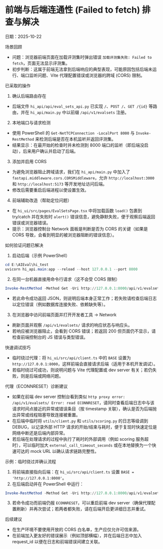 # 前端与后端连通性 (Failed to fetch) 排查与解决

日期：2025-10-22

场景回顾

- 问题：浏览器前端页面在加载评测集时弹出错误 `加载评测集失败: Failed to fetch`，页面无法显示评测集。
- 初步判断：这属于前端无法拿到后端响应的典型表现，可能原因包括后端未运行、端口监听问题、Vite 代理配置错误或浏览器的跨域 (CORS) 限制。

已采取的操作

1. 确认后端路由存在

- 后端文件 `hi_api/api/eval_sets_api.py` 已实现 `/`、`POST /`、`GET /{id}` 等路由，并在 `hi_api/main.py` 中以前缀 `/api/v1/evalsets` 注册。

2. 本地端口与请求检测

- 使用 PowerShell 的 `Get-NetTCPConnection -LocalPort 8000` 与 `Invoke-RestMethod` 来检测后端是否在本机监听并返回评测集。
- 结果显示：在最开始的检查时并未检测到 8000 端口的监听（即后端没启动），后来用户确认并启动了后端。

3. 添加并启用 CORS

- 为避免浏览器阻止跨域请求，我们在 `hi_api/main.py` 中加入了 `fastapi.middleware.cors.CORSMiddleware`，允许 `http://localhost:3000` 和 `http://localhost:5173` 等开发地址访问后端。
- 修改后需要重启后端进程以使设置生效。

4. 前端辅助改造（帮助定位问题）

- 在 `hi_ui/src/pages/EvalSetsPage.tsx` 中将加载函数 `load()` 包裹到 try/catch 并在失败时 `alert()` 错误信息，避免静默失败，便于观察后端返回错误或浏览器错误。
- 提示：浏览器控制台 Network 面板是判断是否为 CORS 的关键（如果是 CORS 导致，会看到明显的被浏览器阻断的错误信息）。

如何验证问题已解决

1. 启动后端（示例 PowerShell）

```powershell
cd E:\AIEval\hi_test
uvicorn hi_api.main:app --reload --host 127.0.0.1 --port 8000
```

2. 在同一台机器直接用命令行请求（这不会受 CORS 限制）

```powershell
Invoke-RestMethod -Method Get -Uri http://127.0.0.1:8000/api/v1/evalsets/ | ConvertTo-Json -Depth 5
```

- 若此命令成功返回 JSON，则说明后端本身正常工作；若失败请检查后端日志以定位错误（例如数据库连接失败、依赖缺失等）。

3. 在浏览器中访问前端页面并打开开发者工具 → Network

- 刷新页面并观察 `/api/v1/evalsets/` 请求的响应状态与响应头。
- 若响应被浏览器阻止，会看到 CORS 错误；若返回 200 但页面仍不显示，请检查前端控制台的 JS 错误与类型错误。

快速调试技巧

- 临时绕过代理：将 `hi_ui/src/api/client.ts` 中的 `BASE` 设置为 `http://127.0.0.1:8000`，这样前端会直接请求后端（适用于本机开发调试）。
- 若临时绕过可成功，则说明问题与 Vite 代理配置或 dev server 有关；若仍失败，则是后端或网络问题。

代理（ECONNRESET）诊断建议

- 如果在前端 dev server 控制台看到类似 `http proxy error: /api/v1/evalsets/ Error: read ECONNRESET`，请同时查看后端日志中与该请求时间点接近的异常或错误条目（按 timestamp 关联），确认是否为后端抛出异常或线程阻塞导致连接被重置。
- 在后端中临时将 `utils/client.py` 和 `utils/scoring.py` 的日志等级调到 DEBUG，以记录外部 HTTP 请求的开始/结束与耗时，便于复现时快速定位是网络中断还是后端内部异常。
- 若后端在处理请求的过程中执行了耗时的外部调用（例如 scoring 服务超时），可以临时加大 `external_call_timeout_seconds` 或在本地替换为一个快速可达的 mock URL 以确认请求链路完整性。

示例：临时绕过并确认流程

1. 将前端直接指向后端：在 `hi_ui/src/api/client.ts` 设置 `BASE = 'http://127.0.0.1:8000'`。
2. 在后端启动并在 PowerShell 中运行：

```powershell
Invoke-RestMethod -Method Get -Uri http://127.0.0.1:8000/api/v1/evalsets/ | ConvertTo-Json -Depth 5
```

3. 若命令成功而前端仍报 `ECONNRESET`，可以重启前端 dev server（确保代理配置刷新）并再次尝试；若两者都失败，请在后端开启更详细日志并重试。 

后续建议

- 在生产环境不要使用开放的 CORS 白名单，生产应仅允许可信来源。
- 在前端加入更友好的错误展示（例如顶部横幅），并在后端日志中加入 request_id 以便在日志和前端错误间建立关联。
